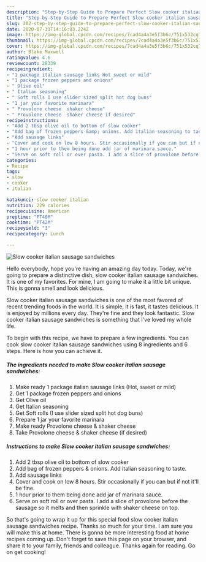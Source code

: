 ```yaml
---
description: "Step-by-Step Guide to Prepare Perfect Slow cooker italian sausage sandwiches"
title: "Step-by-Step Guide to Prepare Perfect Slow cooker italian sausage sandwiches"
slug: 202-step-by-step-guide-to-prepare-perfect-slow-cooker-italian-sausage-sandwiches
date: 2020-07-31T14:16:03.224Z
image: https://img-global.cpcdn.com/recipes/7cad4a4a3e5f3b6c/751x532cq70/slow-cooker-italian-sausage-sandwiches-recipe-main-photo.jpg
thumbnail: https://img-global.cpcdn.com/recipes/7cad4a4a3e5f3b6c/751x532cq70/slow-cooker-italian-sausage-sandwiches-recipe-main-photo.jpg
cover: https://img-global.cpcdn.com/recipes/7cad4a4a3e5f3b6c/751x532cq70/slow-cooker-italian-sausage-sandwiches-recipe-main-photo.jpg
author: Blake Maxwell
ratingvalue: 4.6
reviewcount: 28339
recipeingredient:
- "1 package italian sausage links Hot sweet or mild"
- "1 package frozen peppers and onions"
- " Olive oil"
- " Italian seasoning"
- " Soft rolls I use slider sized split hot dog buns"
- "1 jar your favorite marinara"
- " Provolone cheese  shaker cheese"
- " Provolone cheese  shaker cheese if desired"
recipeinstructions:
- "Add 2 tbsp olive oil to bottom of slow cooker"
- "Add bag of frozen peppers &amp; onions. Add italian seasoning to taste."
- "Add sausage links"
- "Cover and cook on low 8 hours. Stir occasionally if you can but if not it&#39;ll be fine."
- "1 hour prior to them being done add jar of marinara sauce."
- "Serve on soft roll or over pasta. I add a slice of provolone before the sausage so it melts and then sprinkle with shaker cheese on top."
categories:
- Recipe
tags:
- slow
- cooker
- italian

katakunci: slow cooker italian 
nutrition: 229 calories
recipecuisine: American
preptime: "PT40M"
cooktime: "PT42M"
recipeyield: "3"
recipecategory: Lunch

---
```



![Slow cooker italian sausage sandwiches](https://img-global.cpcdn.com/recipes/7cad4a4a3e5f3b6c/751x532cq70/slow-cooker-italian-sausage-sandwiches-recipe-main-photo.jpg)

Hello everybody, hope you're having an amazing day today. Today, we're going to prepare a distinctive dish, slow cooker italian sausage sandwiches. It is one of my favorites. For mine, I am going to make it a little bit unique. This is gonna smell and look delicious.

Slow cooker italian sausage sandwiches is one of the most favored of recent trending foods in the world. It is simple, it is fast, it tastes delicious. It is enjoyed by millions every day. They're fine and they look fantastic. Slow cooker italian sausage sandwiches is something that I've loved my whole life.




To begin with this recipe, we have to prepare a few ingredients. You can cook slow cooker italian sausage sandwiches using 8 ingredients and 6 steps. Here is how you can achieve it.

<!--inarticleads1-->

##### The ingredients needed to make Slow cooker italian sausage sandwiches:

1. Make ready 1 package italian sausage links (Hot, sweet or mild)
1. Get 1 package frozen peppers and onions
1. Get  Olive oil
1. Get  Italian seasoning
1. Get  Soft rolls (I use slider sized split hot dog buns)
1. Prepare 1 jar your favorite marinara
1. Make ready  Provolone cheese &amp; shaker cheese
1. Take  Provolone cheese &amp; shaker cheese (if desired)




<!--inarticleads2-->

##### Instructions to make Slow cooker italian sausage sandwiches:

1. Add 2 tbsp olive oil to bottom of slow cooker
1. Add bag of frozen peppers &amp; onions. Add italian seasoning to taste.
1. Add sausage links
1. Cover and cook on low 8 hours. Stir occasionally if you can but if not it&#39;ll be fine.
1. 1 hour prior to them being done add jar of marinara sauce.
1. Serve on soft roll or over pasta. I add a slice of provolone before the sausage so it melts and then sprinkle with shaker cheese on top.




So that's going to wrap it up for this special food slow cooker italian sausage sandwiches recipe. Thanks so much for your time. I am sure you will make this at home. There is gonna be more interesting food at home recipes coming up. Don't forget to save this page on your browser, and share it to your family, friends and colleague. Thanks again for reading. Go on get cooking!
